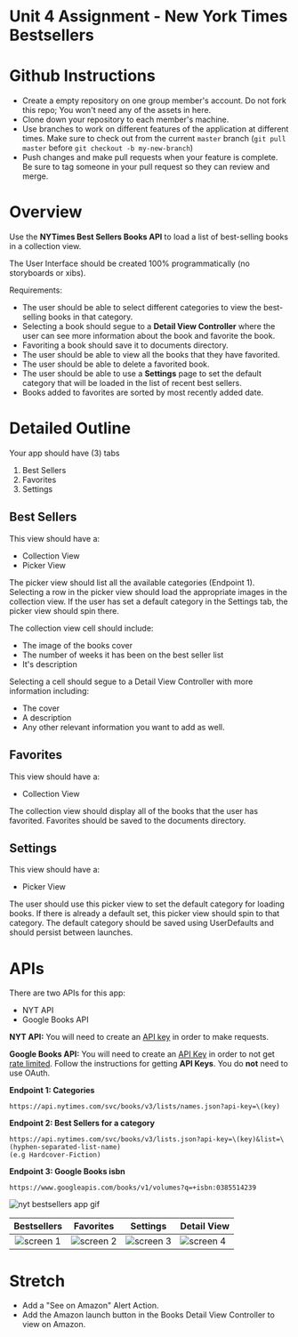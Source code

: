 # Unit 4 Assignment - New York Times Bestsellers

# Github Instructions
- Create a empty repository on one group member's account. Do not fork this repo; You won't need any of the assets in here.
- Clone down your repository to each member's machine.
- Use branches to work on different features of the application at different times. Make sure to check out from the current `master` branch (`git pull master` before `git checkout -b my-new-branch`)
- Push changes and make pull requests when your feature is complete. Be sure to tag someone in your pull request so they can review and merge.


# Overview

Use the **NYTimes Best Sellers Books API** to load a list of best-selling books in a collection view. 

The User Interface should be created 100% programmatically (no storyboards or xibs).

Requirements:
- The user should be able to select different categories to view the best-selling books in that category.  
- Selecting a book should segue to a **Detail View Controller** where the user can see more information about the book and favorite the book.
- Favoriting a book should save it to documents directory.  
- The user should be able to view all the books that they have favorited. 
- The user should be able to delete a favorited book.
- The user should be able to use a **Settings** page to set the default category that will be loaded in the list of recent best sellers.
- Books added to favorites are sorted by most recently added date. 


# Detailed Outline

Your app should have (3) tabs

1. Best Sellers
2. Favorites
3. Settings

## Best Sellers

This view should have a:

- Collection View
- Picker View

The picker view should list all the available categories (Endpoint 1).  Selecting a row in the picker view should load the appropriate images in the collection view.  If the user has set a default category in the Settings tab, the picker view should spin there.

The collection view cell should include:

- The image of the books cover
- The number of weeks it has been on the best seller list
- It's description

Selecting a cell should segue to a Detail View Controller with more information including:

- The cover
- A description
- Any other relevant information you want to add as well.

## Favorites

This view should have a:

- Collection View

The collection view should display all of the books that the user has favorited. Favorites should be saved to the documents directory.

## Settings

This view should have a:

- Picker View

The user should use this picker view to set the default category for loading books.  If there is already a default set, this picker view should spin to that category.  The default category should be saved using UserDefaults and should persist between launches.


# APIs

There are two APIs for this app:

- NYT API
- Google Books API

**NYT API:** You will need to create an [API key](https://developer.nytimes.com/accounts/login) in order to make requests.

**Google Books API:** You will need to create an [API Key](https://developers.google.com/books/docs/v1/using#APIKey) in order to not get [rate limited](https://www.keycdn.com/support/rate-limiting). Follow the instructions for getting **API Keys**. You do **not** need to use OAuth.


**Endpoint 1: Categories**

```
https://api.nytimes.com/svc/books/v3/lists/names.json?api-key=\(key)
```

**Endpoint 2: Best Sellers for a category**

```
https://api.nytimes.com/svc/books/v3/lists.json?api-key=\(key)&list=\(hyphen-separated-list-name)
(e.g Hardcover-Fiction)
```

**Endpoint 3: Google Books isbn**

```
https://www.googleapis.com/books/v1/volumes?q=+isbn:0385514239
```

![nyt bestsellers app gif](https://github.com/joinpursuit/Pursuit-Core-iOS-New-York-Times-Bestsellers/blob/master/Images/nyt-bestsellers-app.gif)

| Bestsellers | Favorites | Settings | Detail View |
|:-----:|:-------:|:-------:|:-------|
|![screen 1](https://github.com/joinpursuit/Pursuit-Core-iOS-New-York-Times-Bestsellers/blob/master/Images/screen-shot-1.png) | ![screen 2](https://github.com/joinpursuit/Pursuit-Core-iOS-New-York-Times-Bestsellers/blob/master/Images/screen-shot-2.png) |![screen 3](https://github.com/joinpursuit/Pursuit-Core-iOS-New-York-Times-Bestsellers/blob/master/Images/screen-shot-3.png)|![screen 4](https://github.com/joinpursuit/Pursuit-Core-iOS-New-York-Times-Bestsellers/blob/master/Images/screen-shot-4.png)|

# Stretch

- Add a "See on Amazon" Alert Action.
- Add the Amazon launch button in the Books Detail View Controller to view on Amazon.
